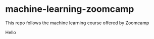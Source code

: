 # machine-learning-zoomcamp

This repo follows the machine learning course offered by Zoomcamp

Hello
